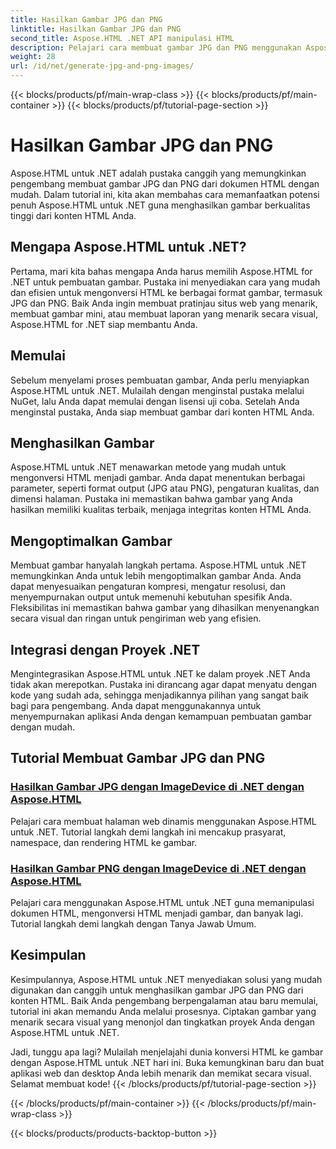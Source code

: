 ```yaml
---
title: Hasilkan Gambar JPG dan PNG
linktitle: Hasilkan Gambar JPG dan PNG
second_title: Aspose.HTML .NET API manipulasi HTML
description: Pelajari cara membuat gambar JPG dan PNG menggunakan Aspose.HTML untuk .NET dengan tutorial kami. Buat gambar yang memukau dengan mudah.
weight: 28
url: /id/net/generate-jpg-and-png-images/
---
```


{{< blocks/products/pf/main-wrap-class >}}
{{< blocks/products/pf/main-container >}}
{{< blocks/products/pf/tutorial-page-section >}}

# Hasilkan Gambar JPG dan PNG

 
Aspose.HTML untuk .NET adalah pustaka canggih yang memungkinkan pengembang membuat gambar JPG dan PNG dari dokumen HTML dengan mudah. Dalam tutorial ini, kita akan membahas cara memanfaatkan potensi penuh Aspose.HTML untuk .NET guna menghasilkan gambar berkualitas tinggi dari konten HTML Anda.

## Mengapa Aspose.HTML untuk .NET?

Pertama, mari kita bahas mengapa Anda harus memilih Aspose.HTML for .NET untuk pembuatan gambar. Pustaka ini menyediakan cara yang mudah dan efisien untuk mengonversi HTML ke berbagai format gambar, termasuk JPG dan PNG. Baik Anda ingin membuat pratinjau situs web yang menarik, membuat gambar mini, atau membuat laporan yang menarik secara visual, Aspose.HTML for .NET siap membantu Anda.

## Memulai

Sebelum menyelami proses pembuatan gambar, Anda perlu menyiapkan Aspose.HTML untuk .NET. Mulailah dengan menginstal pustaka melalui NuGet, lalu Anda dapat memulai dengan lisensi uji coba. Setelah Anda menginstal pustaka, Anda siap membuat gambar dari konten HTML Anda.

## Menghasilkan Gambar

Aspose.HTML untuk .NET menawarkan metode yang mudah untuk mengonversi HTML menjadi gambar. Anda dapat menentukan berbagai parameter, seperti format output (JPG atau PNG), pengaturan kualitas, dan dimensi halaman. Pustaka ini memastikan bahwa gambar yang Anda hasilkan memiliki kualitas terbaik, menjaga integritas konten HTML Anda.

## Mengoptimalkan Gambar

Membuat gambar hanyalah langkah pertama. Aspose.HTML untuk .NET memungkinkan Anda untuk lebih mengoptimalkan gambar Anda. Anda dapat menyesuaikan pengaturan kompresi, mengatur resolusi, dan menyempurnakan output untuk memenuhi kebutuhan spesifik Anda. Fleksibilitas ini memastikan bahwa gambar yang dihasilkan menyenangkan secara visual dan ringan untuk pengiriman web yang efisien.

## Integrasi dengan Proyek .NET

Mengintegrasikan Aspose.HTML untuk .NET ke dalam proyek .NET Anda tidak akan merepotkan. Pustaka ini dirancang agar dapat menyatu dengan kode yang sudah ada, sehingga menjadikannya pilihan yang sangat baik bagi para pengembang. Anda dapat menggunakannya untuk menyempurnakan aplikasi Anda dengan kemampuan pembuatan gambar dengan mudah.

## Tutorial Membuat Gambar JPG dan PNG
### [Hasilkan Gambar JPG dengan ImageDevice di .NET dengan Aspose.HTML](./generate-jpg-images-by-imagedevice/)
Pelajari cara membuat halaman web dinamis menggunakan Aspose.HTML untuk .NET. Tutorial langkah demi langkah ini mencakup prasyarat, namespace, dan rendering HTML ke gambar.
### [Hasilkan Gambar PNG dengan ImageDevice di .NET dengan Aspose.HTML](./generate-png-images-by-imagedevice/)
Pelajari cara menggunakan Aspose.HTML untuk .NET guna memanipulasi dokumen HTML, mengonversi HTML menjadi gambar, dan banyak lagi. Tutorial langkah demi langkah dengan Tanya Jawab Umum.

## Kesimpulan

Kesimpulannya, Aspose.HTML untuk .NET menyediakan solusi yang mudah digunakan dan canggih untuk menghasilkan gambar JPG dan PNG dari konten HTML. Baik Anda pengembang berpengalaman atau baru memulai, tutorial ini akan memandu Anda melalui prosesnya. Ciptakan gambar yang menarik secara visual yang menonjol dan tingkatkan proyek Anda dengan Aspose.HTML untuk .NET.

Jadi, tunggu apa lagi? Mulailah menjelajahi dunia konversi HTML ke gambar dengan Aspose.HTML untuk .NET hari ini. Buka kemungkinan baru dan buat aplikasi web dan desktop Anda lebih menarik dan memikat secara visual. Selamat membuat kode!
{{< /blocks/products/pf/tutorial-page-section >}}

{{< /blocks/products/pf/main-container >}}
{{< /blocks/products/pf/main-wrap-class >}}

{{< blocks/products/products-backtop-button >}}
